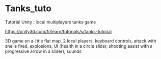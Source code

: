# Tanks_tuto
Tutorial Unity : local multiplayers tanks game

https://unity3d.com/fr/learn/tutorials/s/tanks-tutorial

3D game on a little flat map, 
2 local players, 
keyboard controls, 
attack with shells fired, explosions, 
UI (health in a circle slider, shooting assist with a progressive arrow in a slider), 
sounds
